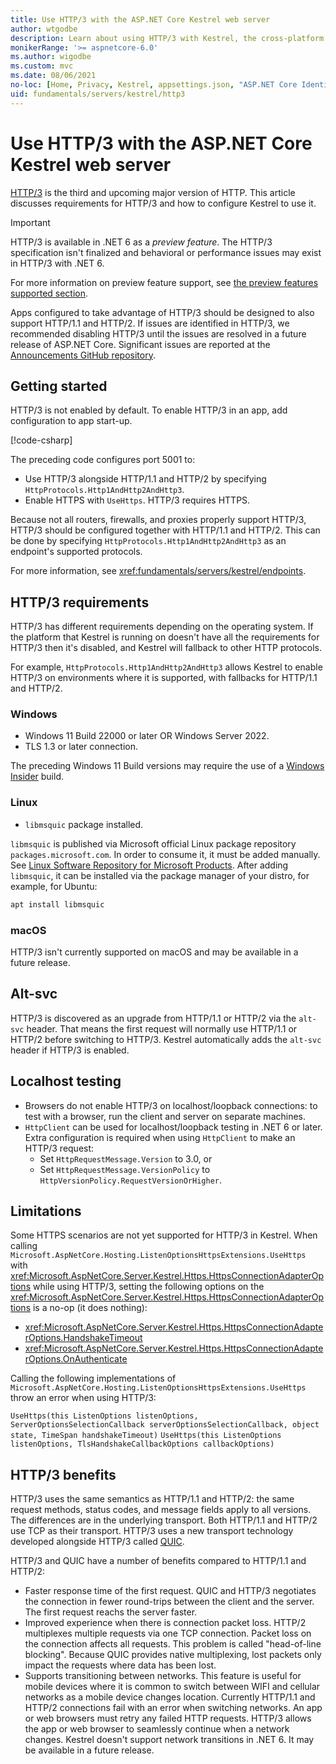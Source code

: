 ```yaml
---
title: Use HTTP/3 with the ASP.NET Core Kestrel web server
author: wtgodbe
description: Learn about using HTTP/3 with Kestrel, the cross-platform web server for ASP.NET Core.
monikerRange: '>= aspnetcore-6.0'
ms.author: wigodbe
ms.custom: mvc
ms.date: 08/06/2021
no-loc: [Home, Privacy, Kestrel, appsettings.json, "ASP.NET Core Identity", cookie, Cookie, Blazor, "Blazor Server", "Blazor WebAssembly", "Identity", "Let's Encrypt", Razor, SignalR]
uid: fundamentals/servers/kestrel/http3
---
```


# Use HTTP/3 with the ASP.NET Core Kestrel web server

[HTTP/3](https://quicwg.org/base-drafts/draft-ietf-quic-http.html) is the third and upcoming major version of HTTP. This article discusses requirements for HTTP/3 and how to configure Kestrel to use it.

> [!IMPORTANT]
> HTTP/3 is available in .NET 6 as a *preview feature*. The HTTP/3 specification isn't finalized and behavioral or performance issues may exist in HTTP/3 with .NET 6.
> 
> For more information on preview feature support, see [the preview features supported section](https://github.com/dotnet/designs/blob/main/accepted/2021/preview-features/preview-features.md#are-preview-features-supported).
>
> Apps configured to take advantage of HTTP/3 should be designed to also support HTTP/1.1 and HTTP/2. If issues are identified in HTTP/3, we recommended disabling HTTP/3 until the issues are resolved in a future release of ASP.NET Core. Significant issues are reported at the [Announcements GitHub repository](https://github.com/aspnet/Announcements/issues).

## Getting started

HTTP/3 is not enabled by default. To enable HTTP/3 in an app, add configuration to app start-up. 

[!code-csharp[](samples/6.x/Http3Sample/Program.cs?name=snippet_UseHttp3&highlight=7-8)]

The preceding code configures port 5001 to:

* Use HTTP/3 alongside HTTP/1.1 and HTTP/2 by specifying `HttpProtocols.Http1AndHttp2AndHttp3`.
* Enable HTTPS with `UseHttps`. HTTP/3 requires HTTPS.

Because not all routers, firewalls, and proxies properly support HTTP/3, HTTP/3 should be configured together with HTTP/1.1 and HTTP/2. This can be done by specifying `HttpProtocols.Http1AndHttp2AndHttp3` as an endpoint's supported protocols.

For more information, see <xref:fundamentals/servers/kestrel/endpoints>.

## HTTP/3 requirements

HTTP/3 has different requirements depending on the operating system. If the platform that Kestrel is running on doesn't have all the requirements for HTTP/3 then it's disabled, and Kestrel will fallback to other HTTP protocols.

For example, `HttpProtocols.Http1AndHttp2AndHttp3` allows Kestrel to enable HTTP/3 on environments where it is supported, with fallbacks for HTTP/1.1 and HTTP/2.

### Windows

* Windows 11 Build 22000 or later OR Windows Server 2022.
* TLS 1.3 or later connection.

The preceding Windows 11 Build versions may require the use of a [Windows Insider](https://insider.windows.com) build.

### Linux

* `libmsquic` package installed.

`libmsquic` is published via Microsoft official Linux package repository `packages.microsoft.com`. In order to consume it, it must be added manually. See [Linux Software Repository for Microsoft Products](/windows-server/administration/linux-package-repository-for-microsoft-software). After adding `libmsquic`, it can be installed via the package manager of your distro, for example, for Ubuntu:

```cmd
apt install libmsquic
```

### macOS

HTTP/3 isn't currently supported on macOS and may be available in a future release.

## Alt-svc

HTTP/3 is discovered as an upgrade from HTTP/1.1 or HTTP/2 via the `alt-svc` header. That means the first request will normally use HTTP/1.1 or HTTP/2 before switching to HTTP/3. Kestrel automatically adds the `alt-svc` header if HTTP/3 is enabled.

## Localhost testing

* Browsers do not enable HTTP/3 on localhost/loopback connections: to test with a browser, run the client and server on separate machines.
* `HttpClient` can be used for localhost/loopback testing in .NET 6 or later. Extra configuration is required when using `HttpClient` to make an HTTP/3 request:
  * Set `HttpRequestMessage.Version` to 3.0, or
  * Set `HttpRequestMessage.VersionPolicy` to `HttpVersionPolicy.RequestVersionOrHigher`.

## Limitations

Some HTTPS scenarios are not yet supported for HTTP/3 in Kestrel. When calling `Microsoft.AspNetCore.Hosting.ListenOptionsHttpsExtensions.UseHttps` with <xref:Microsoft.AspNetCore.Server.Kestrel.Https.HttpsConnectionAdapterOptions> while using HTTP/3, setting the following options on the <xref:Microsoft.AspNetCore.Server.Kestrel.Https.HttpsConnectionAdapterOptions> is a no-op (it does nothing):
* <xref:Microsoft.AspNetCore.Server.Kestrel.Https.HttpsConnectionAdapterOptions.HandshakeTimeout>
* <xref:Microsoft.AspNetCore.Server.Kestrel.Https.HttpsConnectionAdapterOptions.OnAuthenticate>

Calling the following implementations of `Microsoft.AspNetCore.Hosting.ListenOptionsHttpsExtensions.UseHttps` throw an error when using HTTP/3:

`UseHttps(this ListenOptions listenOptions, ServerOptionsSelectionCallback serverOptionsSelectionCallback, object state, TimeSpan handshakeTimeout)`
`UseHttps(this ListenOptions listenOptions, TlsHandshakeCallbackOptions callbackOptions)`

## HTTP/3 benefits

HTTP/3 uses the same semantics as HTTP/1.1 and HTTP/2: the same request methods, status codes, and message fields apply to all versions. The differences are in the underlying transport. Both HTTP/1.1 and HTTP/2 use TCP as their transport. HTTP/3 uses a new transport technology developed alongside HTTP/3 called [QUIC](https://datatracker.ietf.org/doc/html/draft-ietf-quic-transport-34).

HTTP/3 and QUIC have a number of benefits compared to HTTP/1.1 and HTTP/2:

* Faster response time of the first request. QUIC and HTTP/3 negotiates the connection in fewer round-trips between the client and the server. The first request reachs the server faster.
* Improved experience when there is connection packet loss. HTTP/2 multiplexes multiple requests via one TCP connection. Packet loss on the connection affects all requests. This problem is called "head-of-line blocking". Because QUIC provides native multiplexing, lost packets only impact the requests where data has been lost.
* Supports transitioning between networks. This feature is useful for mobile devices where it is common to switch between WIFI and cellular networks as a mobile device changes location. Currently HTTP/1.1 and HTTP/2 connections fail with an error when switching networks. An app or web browsers must retry any failed HTTP requests. HTTP/3 allows the app or web browser to seamlessly continue when a network changes. Kestrel doesn't support network transitions in .NET 6. It may be available in a future release.
